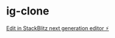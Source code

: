 # ig-clone

[Edit in StackBlitz next generation editor ⚡️](https://stackblitz.com/~/github.com/relstar911/ig-clone)